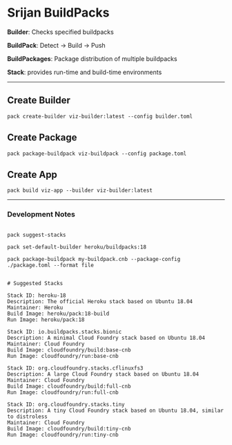 # Srijan BuildPacks

**Builder**: Checks specified buildpacks

**BuildPack**: Detect -> Build -> Push

**BuildPackages**: Package distribution of multiple buildpacks

**Stack**: provides run-time and build-time environments

---

## Create Builder
```
pack create-builder viz-builder:latest --config builder.toml
```

## Create Package
```
pack package-buildpack viz-buildpack --config package.toml
```

## Create App
```
pack build viz-app --builder viz-builder:latest
```

---

### Development Notes

```

pack suggest-stacks

pack set-default-builder heroku/buildpacks:18

pack package-buildpack my-buildpack.cnb --package-config ./package.toml --format file


# Suggested Stacks

Stack ID: heroku-18
Description: The official Heroku stack based on Ubuntu 18.04
Maintainer: Heroku
Build Image: heroku/pack:18-build
Run Image: heroku/pack:18

Stack ID: io.buildpacks.stacks.bionic
Description: A minimal Cloud Foundry stack based on Ubuntu 18.04
Maintainer: Cloud Foundry
Build Image: cloudfoundry/build:base-cnb
Run Image: cloudfoundry/run:base-cnb

Stack ID: org.cloudfoundry.stacks.cflinuxfs3
Description: A large Cloud Foundry stack based on Ubuntu 18.04
Maintainer: Cloud Foundry
Build Image: cloudfoundry/build:full-cnb
Run Image: cloudfoundry/run:full-cnb

Stack ID: org.cloudfoundry.stacks.tiny
Description: A tiny Cloud Foundry stack based on Ubuntu 18.04, similar to distroless
Maintainer: Cloud Foundry
Build Image: cloudfoundry/build:tiny-cnb
Run Image: cloudfoundry/run:tiny-cnb

```
